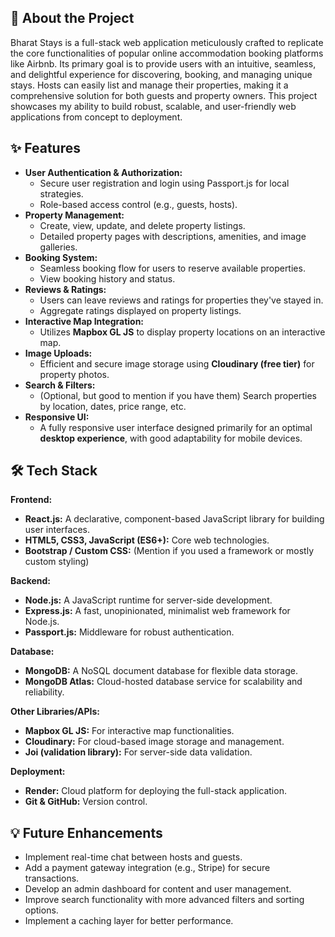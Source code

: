 ## 🌟 About the Project

Bharat Stays is a full-stack web application meticulously crafted to replicate the core functionalities of popular online accommodation booking platforms like Airbnb. Its primary goal is to provide users with an intuitive, seamless, and delightful experience for discovering, booking, and managing unique stays. Hosts can easily list and manage their properties, making it a comprehensive solution for both guests and property owners.
This project showcases my ability to build robust, scalable, and user-friendly web applications from concept to deployment.

## ✨ Features

* **User Authentication & Authorization:**
    * Secure user registration and login using Passport.js for local strategies.
    * Role-based access control (e.g., guests, hosts).
* **Property Management:**
    * Create, view, update, and delete property listings.
    * Detailed property pages with descriptions, amenities, and image galleries.
* **Booking System:**
    * Seamless booking flow for users to reserve available properties.
    * View booking history and status.
* **Reviews & Ratings:**
    * Users can leave reviews and ratings for properties they've stayed in.
    * Aggregate ratings displayed on property listings.
* **Interactive Map Integration:**
    * Utilizes **Mapbox GL JS** to display property locations on an interactive map.
* **Image Uploads:**
    * Efficient and secure image storage using **Cloudinary (free tier)** for property photos.
* **Search & Filters:**
    * (Optional, but good to mention if you have them) Search properties by location, dates, price range, etc.
* **Responsive UI:**
    * A fully responsive user interface designed primarily for an optimal **desktop experience**, with good adaptability for mobile devices.

 
## 🛠️ Tech Stack

**Frontend:**
* **React.js:** A declarative, component-based JavaScript library for building user interfaces.
* **HTML5, CSS3, JavaScript (ES6+):** Core web technologies.
* **Bootstrap / Custom CSS:** (Mention if you used a framework or mostly custom styling)

**Backend:**
* **Node.js:** A JavaScript runtime for server-side development.
* **Express.js:** A fast, unopinionated, minimalist web framework for Node.js.
* **Passport.js:** Middleware for robust authentication.

**Database:**
* **MongoDB:** A NoSQL document database for flexible data storage.
* **MongoDB Atlas:** Cloud-hosted database service for scalability and reliability.

**Other Libraries/APIs:**
* **Mapbox GL JS:** For interactive map functionalities.
* **Cloudinary:** For cloud-based image storage and management.
* **Joi (validation library):** For server-side data validation.

**Deployment:**
* **Render:** Cloud platform for deploying the full-stack application.
* **Git & GitHub:** Version control.


## 💡 Future Enhancements

* Implement real-time chat between hosts and guests.
* Add a payment gateway integration (e.g., Stripe) for secure transactions.
* Develop an admin dashboard for content and user management.
* Improve search functionality with more advanced filters and sorting options.
* Implement a caching layer for better performance.
